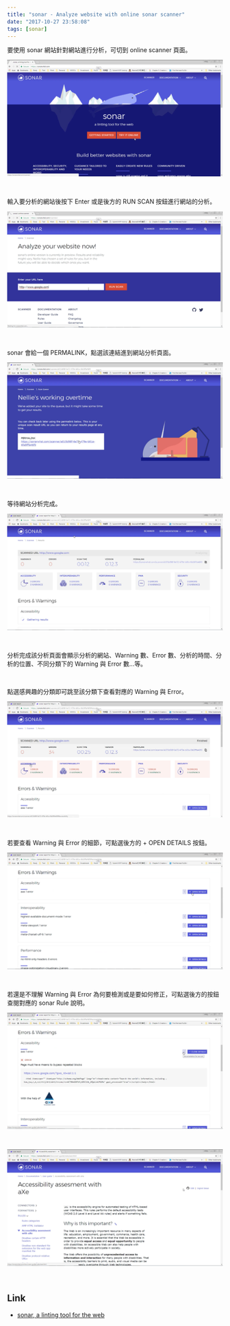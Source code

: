 ```yaml
---
title: "sonar - Analyze website with online sonar scanner"
date: "2017-10-27 23:58:08"
tags: [sonar]
---
```



要使用 sonar 網站針對網站進行分析，可切到 online scanner 頁面。  

<!-- More -->

![1.png](1.png)

<br/>


輸入要分析的網站後按下 Enter 或是後方的 RUN SCAN 按鈕進行網站的分析。  

![2.png](2.png)

<br/>


sonar 會給一個 PERMALINK，點選該連結進到網站分析頁面。  

![3.png](3.png)

<br/>


等待網站分析完成。  

![4.png](4.png)

<br/>


分析完成該分析頁面會顯示分析的網站、Warning 數、Error 數、分析的時間、分析的位置、不同分類下的 Warning 與 Error 數...等。  

<br/>


點選感興趣的分類即可跳至該分類下查看對應的 Warning 與 Error。  

![5.png](5.png)

<br/>


若要查看 Warning 與 Error 的細節，可點選後方的 + OPEN DETAILS 按鈕。  

![6.png](6.png)

<br/>


若還是不理解 Warning 與 Error 為何要檢測或是要如何修正，可點選後方的按鈕查閱對應的 sonar Rule 說明。   

![7.png](7.png)

<br/>


![8.png](8.png)

<br/>


Link
----
* [sonar, a linting tool for the web](https://sonarwhal.com/)
